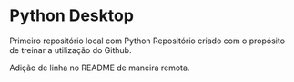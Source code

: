 # Python Desktop
 Primeiro repositório local com Python
 Repositório criado com o propósito de treinar a utilização do Github.
 
 Adição de linha no README de maneira remota.
